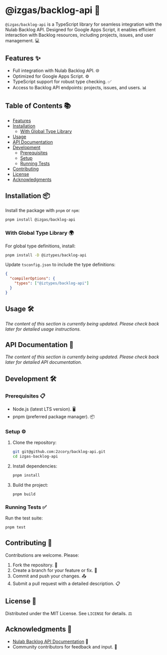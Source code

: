 # @izgas/backlog-api 🚀

`@izgas/backlog-api` is a TypeScript library for seamless integration with the Nulab Backlog API. Designed for Google Apps Script, it enables efficient interaction with Backlog resources, including projects, issues, and user management. 💻

## Features ✨

- Full integration with Nulab Backlog API. 🌐
- Optimized for Google Apps Script. ⚙️
- TypeScript support for robust type checking. ✅
- Access to Backlog API endpoints: projects, issues, and users. 📊

## Table of Contents 📚

- [Features](#features)
- [Installation](#installation)
  - [With Global Type Library](#with-global-type-library)
- [Usage](#usage)
- [API Documentation](#api-documentation)
- [Development](#development)
  - [Prerequisites](#prerequisites)
  - [Setup](#setup)
  - [Running Tests](#running-tests)
- [Contributing](#contributing)
- [License](#license)
- [Acknowledgments](#acknowledgments)

## Installation 📦

Install the package with `pnpm` or `npm`:

```bash
pnpm install @izgas/backlog-api
```

### With Global Type Library 🌍

For global type definitions, install:

```bash
pnpm install -D @iztypes/backlog-api
```

Update `tsconfig.json` to include the type definitions:

```json
{
  "compilerOptions": {
    "types": ["@iztypes/backlog-api"]
  }
}
```

## Usage 🛠️

*The content of this section is currently being updated. Please check back later for detailed usage instructions.*

## API Documentation 📖

*The content of this section is currently being updated. Please check back later for detailed API documentation.*

## Development 🛠️

### Prerequisites 📋

- Node.js (latest LTS version). 🖥️
- pnpm (preferred package manager). 📦

### Setup ⚙️

1. Clone the repository:

   ```bash
   git git@github.com:2zcory/backlog-api.git
   cd izgas-backlog-api
   ```

2. Install dependencies:

   ```bash
   pnpm install
   ```

3. Build the project:

   ```bash
   pnpm build
   ```

### Running Tests ✅

Run the test suite:

```bash
pnpm test
```

## Contributing 🤝

Contributions are welcome. Please:

1. Fork the repository. 🍴
2. Create a branch for your feature or fix. 🌿
3. Commit and push your changes. 📤
4. Submit a pull request with a detailed description. 📋

## License 📜

Distributed under the MIT License. See `LICENSE` for details. ⚖️

## Acknowledgments 🙌

- [Nulab Backlog API Documentation](https://developer.nulab.com/docs/backlog/) 📘
- Community contributors for feedback and input. 🌟

